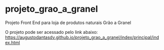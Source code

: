 # projeto_grao_a_granel
Projeto Front End para loja de produtos naturais Grão a Granel

O projeto pode ser acessado pelo link abaixo:
</br>
<a href="https://augustodantasdv.github.io/projeto_grao_a_granel/index/principal/index.html">
https://augustodantasdv.github.io/projeto_grao_a_granel/index/principal/index.html</a>
</br></br>



